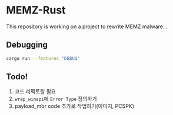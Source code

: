 # MEMZ-Rust

This repository is working on a project to rewrite MEMZ malware...

## Debugging

```sh
cargo run --features "DEBUG"
```

## Todo!

1. 코드 리팩토링 필요
2. `wrap_winapi`에 `Error Type` 정의하기
3. payload_mbr code 추가로 작업하기(이미지, PCSPK)
